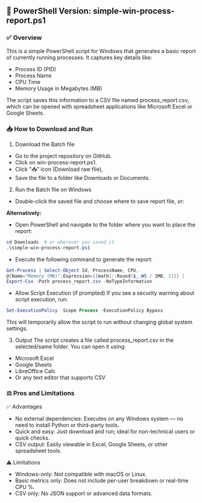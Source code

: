 ## 📄 PowerShell Version: simple-win-process-report.ps1
### ✅ Overview
This is a simple PowerShell script for Windows that generates a basic report of currently running processes. It captures key details like:
- Process ID (PID)
- Process Name
- CPU Time
- Memory Usage in Megabytes (MB)

The script saves this information to a CSV file named process_report.csv, which can be opened with spreadsheet applications like Microsoft Excel or Google Sheets.

### 📥 How to Download and Run
1. Download the Batch file
- Go to the project repository on GitHub.
- Click on win-process-report.ps1.
- Click “📥” icon (Download raw file),
- Save the file to a folder like Downloads or Documents.

2. Run the Batch file on Windows
- Double-click the saved file and choose where to save report file, or:

__Alternatively:__
- Open PowerShell and navigate to the folder where you want to place the report:
```powershell
cd Downloads  # or wherever you saved it
.\simple-win-process-report.ps1
```
- Execute the following command to generate the report:
```powershell
Get-Process | Select-Object Id, ProcessName, CPU,
@{Name="Memory (MB)";Expression={[math]::Round($_.WS / 1MB, 2)}} |
Export-Csv -Path process_report.csv -NoTypeInformation
```
- Allow Script Execution (if prompted)
If you see a security warning about script execution, run:
```powershell
Set-ExecutionPolicy -Scope Process -ExecutionPolicy Bypass
```
This will temporarily allow the script to run without changing global system settings.

3. Output
The script creates a file called process_report.csv in the selected/same folder. You can open it using:
- Microsoft Excel
- Google Sheets
- LibreOffice Calc
- Or any text editor that supports CSV

### ⚖️ Pros and Limitations
✅ Advantages
- No external dependencies: Executes on any Windows system — no need to install Python or third-party tools.
- Quick and easy: Just download and run; ideal for non-technical users or quick checks.
- CSV output: Easily viewable in Excel, Google Sheets, or other spreadsheet tools.

⚠️ Limitations
- Windows-only: Not compatible with macOS or Linux.
- Basic metrics only: Does not include per-user breakdown or real-time CPU %.
- CSV only: No JSON support or advanced data formats.
